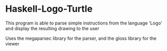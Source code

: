 # Haskell-Logo-Turtle
This program is able to parse simple instructions from the language 'Logo' and display the resulting drawing to the user

Uses the megaparsec library for the parser, and the gloss library for the viewer
